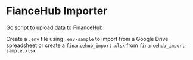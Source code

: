 # FianceHub Importer

Go script to upload data to FinanceHub

Create a `.env` file using `.env-sample` to import from a Google Drive spreadsheet or create a `financehub_import.xlsx` from `financehub_import-sample.xlsx`